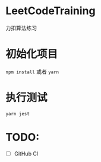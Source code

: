 # LeetCodeTraining
力扣算法练习
# 初始化项目
`npm install` 或者 `yarn`
# 执行测试
`yarn jest`
# TODO:
* [ ] GitHub CI
